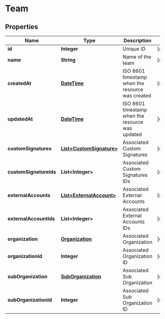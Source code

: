
# Team

## Properties
Name | Type | Description | Notes
------------ | ------------- | ------------- | -------------
**id** | **Integer** | Unique ID |  [optional]
**name** | **String** | Name of the team |  [optional]
**createdAt** | [**DateTime**](DateTime.md) | ISO 8601 timestamp when the resource was created |  [optional]
**updatedAt** | [**DateTime**](DateTime.md) | ISO 8601 timestamp when the resource was updated |  [optional]
**customSignatures** | [**List&lt;CustomSignature&gt;**](CustomSignature.md) | Associated Custom Signatures |  [optional]
**customSignatureIds** | **List&lt;Integer&gt;** | Associated Custom Signatures IDs |  [optional]
**externalAccounts** | [**List&lt;ExternalAccount&gt;**](ExternalAccount.md) | Associated External Accounts |  [optional]
**externalAccountIds** | **List&lt;Integer&gt;** | Associated External Accounts IDs |  [optional]
**organization** | [**Organization**](Organization.md) | Associated Organization |  [optional]
**organizationId** | **Integer** | Associated Organization ID |  [optional]
**subOrganization** | [**SubOrganization**](SubOrganization.md) | Associated Sub Organization |  [optional]
**subOrganizationId** | **Integer** | Associated Sub Organization ID |  [optional]



